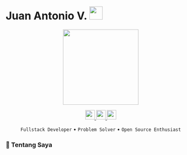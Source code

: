 # Juan Antonio V. <img src="https://raw.githubusercontent.com/JuanAntonioV/JuanAntonioV/main/assets/wave.gif" width="35px">

<p align="center">
  <img src="https://raw.githubusercontent.com/JuanAntonioV/JuanAntonioV/main/assets/coding.png" width="200px">
</p>

<p align="center">
  <a href="https://www.linkedin.com/in/juanantonioV">
    <img src="https://img.shields.io/badge/linkedin-%230077B5.svg?&style=for-the-badge&logo=linkedin&logoColor=white" height=25>
  </a>
  <a href="https://www.youtube.com/@juanantonioV">
    <img src="https://img.shields.io/badge/youtube-%23FF0000.svg?&style=for-the-badge&logo=youtube&logoColor=white" height=25>
  </a>
  <a href="https://www.instagram.com/ja_atiov">
    <img src="https://img.shields.io/badge/instagram-%23E4405F.svg?&style=for-the-badge&logo=instagram&logoColor=white" height=25>
  </a>
</p>

<p align="center">
  <code>Fullstack Developer</code> • <code>Problem Solver</code> • <code>Open Source Enthusiast</code>
</p>

### 🚀 Tentang Saya
